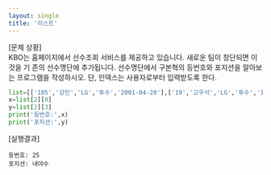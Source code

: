 ```yaml
---
layout: single
title: '리스트'
---
```


[문제 상황]    
KBO는 홈페이지에서 선수조회 서비스를 제공하고 있습니다. 새로운 팀이 창단되면 이것을 기 존의 선수명단에 추가됩니다. 선수명단에서 구본혁의 등번호와 포지션을 알아보는 프로그램을  작성하시오. 단, 인덱스는 사용자로부터 입력받도록 한다. 

~~~python
list=[['105','강민','LG','투수','2001-04-20'],['19','고우석','LG','투수','1998-08-06'],['25','구본혁','LG','내야수','1997-01-11'],['69','김대유','LG','내야수','1991-05-08'],['45','김대현','LG','투수','1997-03-08']] 
x=list[2][0]
y=list[2][3]
print('등번호:',x)
print('포지션:',y)
~~~

[실행결과]   
~~~
등번호: 25
포지션: 내야수
~~~

